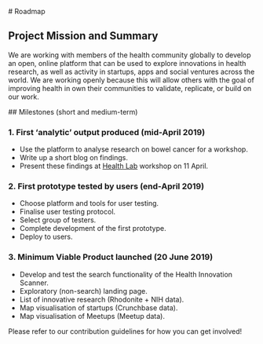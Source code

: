 # Roadmap

## Project Mission and Summary

We are working with members of the health community globally to develop an open, online platform that can be used to explore innovations in health research, as well as activity in startups, apps and social ventures across the world. We are working openly because this will allow others with the goal of improving health in own their communities to validate, replicate, or build on our work.

## Milestones (short and medium-term)

### 1. First ‘analytic’ output produced (mid-April 2019)
* Use the platform to analyse research on bowel cancer for a workshop.
* Write up a short blog on findings.
* Present these findings at [Health Lab](https://www.nesta.org.uk/project/health-lab/) workshop on 11 April.


### 2. First prototype tested by users (end-April 2019)
* Choose platform and tools for user testing.
* Finalise user testing protocol.
* Select group of testers.
* Complete development of the first prototype.
* Deploy to users.

### 3. Minimum Viable Product launched (20 June 2019)
* Develop and test the search functionality of the Health Innovation Scanner.
* Exploratory (non-search) landing page.
* List of innovative research (Rhodonite + NIH data).
* Map visualisation of startups (Crunchbase data).
* Map visualisation of Meetups (Meetup data).

Please refer to our contribution guidelines for how you can get involved!
